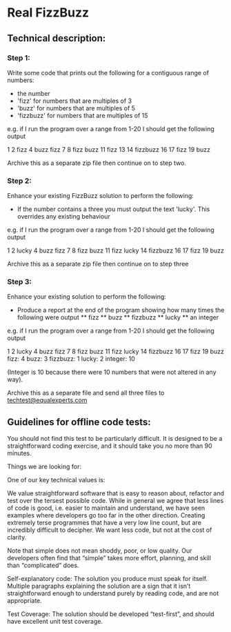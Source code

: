 # Real FizzBuzz 
 
## Technical description: 
 
### Step 1: 
Write some code that prints out the following for a contiguous range of numbers: 
* the number 
* 'fizz' for numbers that are multiples of 3 
* 'buzz' for numbers that are multiples of 5 
* 'fizzbuzz' for numbers that are multiples of 15 
 
e.g. if I run the program over a range from 1-20 I should get the following output 
 
1 2 fizz 4 buzz fizz 7 8 fizz buzz 11 fizz 13 14 fizzbuzz 16 17 fizz 19 buzz 
 
Archive this as a separate zip file then continue on to step two. 
 
### Step 2: 
Enhance your existing FizzBuzz solution to perform the following: 
 
* If the number contains a three you must output the text 'lucky'. This overrides any existing behaviour 
 
e.g. if I run the program over a range from 1-20 I should get the following output 
 
1 2 lucky 4 buzz fizz 7 8 fizz buzz 11 fizz lucky 14 fizzbuzz 16 17 fizz 19 buzz 
 
Archive this as a separate zip file then continue on to step three 
 
### Step 3: 
Enhance your existing solution to perform the following: 
 
* Produce a report at the end of the program showing how many times the following were output 
** fizz 
** buzz 
** fizzbuzz 
** lucky 
** an integer 
 
e.g. if I run the program over a range from 1-20 I should get the following output 
 
1 2 lucky 4 buzz fizz 7 8 fizz buzz 11 fizz lucky 14 fizzbuzz 16 17 fizz 19 buzz 
fizz: 4 
buzz: 3 
fizzbuzz: 1 
lucky: 2 
integer: 10  
 
(Integer is 10 because there were 10 numbers that were not altered in any way). 
 
Archive this as a separate file and send all three files to techtest@equalexperts.com 
 
## Guidelines for offline code tests: 
 
You should not find this test to be particularly difficult. It is designed to be a straightforward coding exercise, and it should take you no more than 90 minutes. 
 
Things we are looking for: 
 
One of our key technical values is: 
 
We value straightforward software that is easy to reason about, refactor and test over the tersest possible code. 
While in general we agree that less lines of code is good, i.e. easier to maintain and understand, we have seen examples where developers go too far in the other direction. Creating extremely terse programmes that have a very low line count, but are incredibly difficult to decipher. We want less code, but not at the cost of clarity. 
 
Note that simple does not mean shoddy, poor, or low quality. Our developers often find that “simple” takes more effort, planning, and skill than “complicated” does. 
 
Self-explanatory code: The solution you produce must speak for itself. Multiple paragraphs explaining the solution are a sign that it isn’t straightforward enough to understand purely by reading code, and are not appropriate. 
 
Test Coverage: The solution should be developed “test-first”, and should have excellent unit test coverage. 
